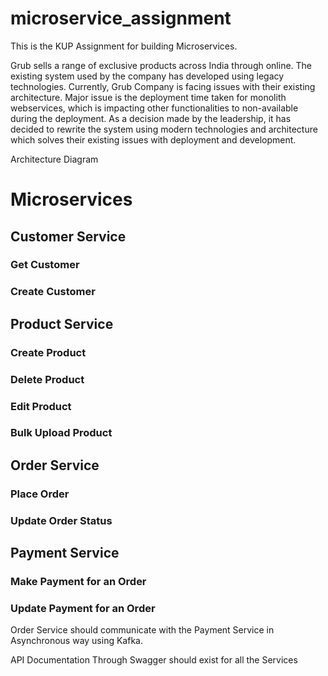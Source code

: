 # microservice_assignment

This is the KUP Assignment for building Microservices.

Grub sells a range of exclusive products across India through online. The existing system used by the company has developed using legacy technologies. Currently, Grub Company is facing issues with their existing architecture. Major issue is the deployment time taken for monolith webservices, which is impacting other functionalities to non-available during the deployment. As a decision made by the leadership, it has decided to rewrite the system using modern technologies and architecture which solves their existing issues with deployment and development.


Architecture Diagram

# Microservices
## Customer Service
  ### Get Customer
  ### Create Customer
  
## Product Service
   ### Create Product
   ### Delete Product
   ### Edit Product
   ### Bulk Upload Product
   
## Order Service
   ### Place Order
   ### Update Order Status
   
## Payment Service
   ### Make Payment for an Order
   ### Update Payment for an Order
   
   Order Service should communicate with the Payment Service in Asynchronous way using Kafka.

API Documentation Through Swagger should exist for all the Services



